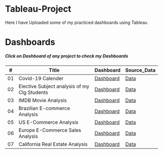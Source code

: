 # Tableau-Project
Here I have Uploaded some of my practiced dashboards using Tableau

# Dashboards
##### Click on Dashboard of any project to check my Dashboards

\# | Title | Dashboard | Source_Data
---|---|---|---|
01 | Covid-19 Calender | [Dashboard](https://prod-apnortheast-a.online.tableau.com/t/practiceprojects/views/TNCovidcaseAnalysis/Linear?:origin=card_share_link&:embed=n) | [Data](https://docs.google.com/spreadsheets/d/14qU7crIIgHyGl4p9r7m-zoVw5j5lA0A0/edit?usp=sharing&ouid=117075618696490675354&rtpof=true&sd=true)
02 | Elective Subject analysis of my Clg Students | [Dashboard](https://prod-apnortheast-a.online.tableau.com/t/practiceprojects/views/ElectivesSelectedbymyClgStudents/ElectivesSelectedbymyClgStudents?:origin=card_share_link&:embed=n) | [Data](https://docs.google.com/spreadsheets/d/19SPzOu_Mldnl8C5LK012vY78DYUfCzvx/edit?usp=sharing&ouid=117075618696490675354&rtpof=true&sd=true)
03 | IMDB Movie Analysis | [Dashboard](https://prod-apnortheast-a.online.tableau.com/t/practiceprojects/views/IMDBMovieanalysis/IMDBAnalysisDashboard?:origin=card_share_link&:embed=n) | [Data](https://drive.google.com/file/d/17MuQQhxp0EfSNkVqS4YTniMC4zizA3Ez/view?usp=sharing)
04 | Brazilian E-commerce Analysis | [Dashboard](https://prod-apnortheast-a.online.tableau.com/t/practiceprojects/views/BrazilianE-commerce/BrazilianE-commerceDashboard?:origin=card_share_link&:embed=n) | [Data](https://www.kaggle.com/olistbr/brazilian-ecommerce)
05 | US E-Commerce Analysis | [Dashboard](https://prod-apnortheast-a.online.tableau.com/t/practiceprojects/views/Ecommerce/Dashboard1?:showAppBanner=false&:display_count=n&:showVizHome=n&:origin=viz_share_link) | [Data](https://drive.google.com/file/d/1SVJFzIFL66V47PVGlY_0wQ4ipkfAbymV/view?usp=sharing)
06 | Europe E-Commerce Sales Analysis | [Dashboard](https://prod-apnortheast-a.online.tableau.com/t/practiceprojects/views/SalesAnalysisinEuropeanStores/SalesinEurope?:origin=card_share_link&:embed=n) | [Data](https://drive.google.com/file/d/1SVJFzIFL66V47PVGlY_0wQ4ipkfAbymV/view?usp=sharing)
07 | California Real Estate Analysis | [Dashboard](https://prod-apnortheast-a.online.tableau.com/t/practiceprojects/views/CaliforniaRealEstateAnalysis/CaliforniaRealEstate?:origin=card_share_link&:embed=n) | [Data](https://drive.google.com/file/d/1rxBH-dRLW0-jqIzFVzW6hmXIvO_3WfqZ/view?usp=sharing)
